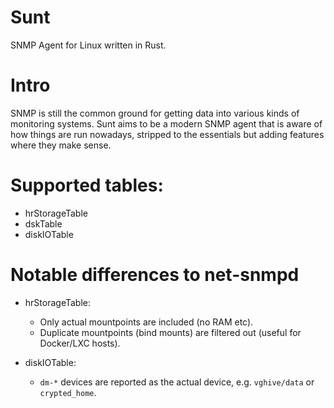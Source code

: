 # Sunt

SNMP Agent for Linux written in Rust.

# Intro

SNMP is still the common ground for getting data into various kinds of monitoring
systems. Sunt aims to be a modern SNMP agent that is aware of how things are run
nowadays, stripped to the essentials but adding features where they make sense.

# Supported tables:

* hrStorageTable
* dskTable
* diskIOTable

# Notable differences to net-snmpd

* hrStorageTable:

    * Only actual mountpoints are included (no RAM etc).
    * Duplicate mountpoints (bind mounts) are filtered out (useful for Docker/LXC hosts).

* diskIOTable:

    * `dm-*` devices are reported as the actual device, e.g. `vghive/data` or `crypted_home`. 
